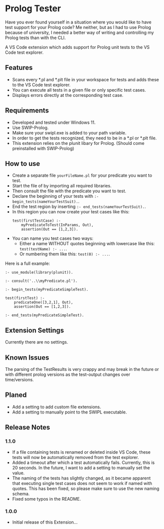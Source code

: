 # Prolog Tester

Have you ever found yourself in a situation where you would like to have test 
support for your Prolog code? 
Me neither, but as I had to use Prolog because of university, I needed a better way
of writing and controlling my Prolog tests than with the CLI.

A VS Code extension which adds support for Prolog unit tests to the VS Code test explorer.

## Features

- Scans every *.pl and *.plt file in your workspace for tests and adds these to the VS Code test explorer.
- You can execute all tests in a given file or only specific test cases.
- Displays errors directly at the corresponding test case.
## Requirements

- Developed and tested under Windows 11. 
- Use SWIP-Prolog.
- Make sure your swipl.exe is added to your path variable.
- In order to get the tests recognized, they need to be in a *.pl or *.plt file.
- This extension relies on the plunit libary for Prolog. (Should come preinstalled with SWIP-Prolog)

## How to use
- Create a separate file `yourFileName.pl` for your predicate you want to test.
- Start the file of by importing all required libraries.
- Then consult the file with the predicate you want to test.
- Declare the beginning of your tests with `:- begin_tests(nameYourTestSuit).`.
- End the test region by inserting `:- end_tests(nameYourTestSuit).`.
- In this region you can now create your test cases like this:
    ```
    test(firstTestCase) :-
        myPredicateToTest(InParams, Out),
        assertion(Out == [1,2,3]).
    ```
- You can name you test cases two ways:
    - Either a name WITHOUT quotes beginning with lowercase like this: `test(testName) :- ...`.
    - Or numbering them like this: `test(0) :- ...`.

Here is a full example:
```plaintext
:- use_module(library(plunit)).

:- consult('..\\myPredicate.pl').

:- begin_tests(myPredicateSimpleTest).

test(firstTest) :- 
    predicateOne([3,2,1], Out),
    assertion(Out == [1,2,3]).

:- end_tests(myPredicateSimpleTest).
```
## Extension Settings

Currently there are no settings.

## Known Issues

The parsing of the TestResults is very crappy and may break in the future or with different prolog versions as the test-output changes over time/versions.

## Planed

- Add a setting to add custom file extensions.
- Add a setting to manually point to the SWIPL executable.

## Release Notes

### 1.1.0
- If a file containing tests is renamed or deleted inside VS Code, these tests will now be automatically removed from the test explorer.
- Added a timeout after which a test automatically fails. Currently, this is 20 seconds. In the future, I want to add a setting to manually set the value.
- The naming of the tests has slightly changed, as it became apparent that executing single test cases does not seem to work if named with quotes. This has been fixed, so please make sure to use the new naming schema.
- Fixed some typos in the README.
### 1.0.0

- Initial release of this Extension...